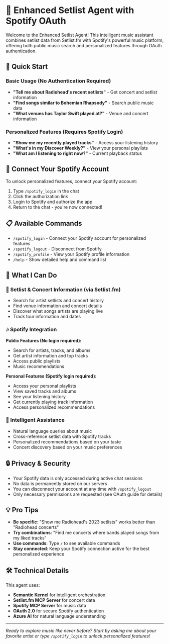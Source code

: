 # 🎵 Enhanced Setlist Agent with Spotify OAuth

Welcome to the Enhanced Setlist Agent! This intelligent music assistant combines setlist data from Setlist.fm with Spotify's powerful music platform, offering both public music search and personalized features through OAuth authentication.

## 🚀 Quick Start

### Basic Usage (No Authentication Required)

- **"Tell me about Radiohead's recent setlists"** - Get concert and setlist information
- **"Find songs similar to Bohemian Rhapsody"** - Search public music data
- **"What venues has Taylor Swift played at?"** - Venue and concert information

### Personalized Features (Requires Spotify Login)

- **"Show me my recently played tracks"** - Access your listening history
- **"What's in my Discover Weekly?"** - View your personal playlists
- **"What am I listening to right now?"** - Current playback status

## 🔐 Connect Your Spotify Account

To unlock personalized features, connect your Spotify account:

1. Type `/spotify_login` in the chat
2. Click the authorization link
3. Login to Spotify and authorize the app
4. Return to the chat - you're now connected!

## 📋 Available Commands

- `/spotify_login` - Connect your Spotify account for personalized features
- `/spotify_logout` - Disconnect from Spotify
- `/spotify_profile` - View your Spotify profile information
- `/help` - Show detailed help and command list

## 🎯 What I Can Do

### 🎤 Setlist & Concert Information (via Setlist.fm)

- Search for artist setlists and concert history
- Find venue information and concert details
- Discover what songs artists are playing live
- Track tour information and dates

### 🎶 Spotify Integration

**Public Features (No login required):**

- Search for artists, tracks, and albums
- Get artist information and top tracks
- Access public playlists
- Music recommendations

**Personal Features (Spotify login required):**

- Access your personal playlists
- View saved tracks and albums
- See your listening history
- Get currently playing track information
- Access personalized recommendations

### 🤖 Intelligent Assistance

- Natural language queries about music
- Cross-reference setlist data with Spotify tracks
- Personalized recommendations based on your taste
- Concert discovery based on your music preferences

## 🔒 Privacy & Security

- Your Spotify data is only accessed during active chat sessions
- No data is permanently stored on our servers
- You can disconnect your account at any time with `/spotify_logout`
- Only necessary permissions are requested (see OAuth guide for details)

## 💡 Pro Tips

- **Be specific**: "Show me Radiohead's 2023 setlists" works better than "Radiohead concerts"
- **Try combinations**: "Find me concerts where bands played songs from my liked tracks"
- **Use commands**: Type `/` to see available commands
- **Stay connected**: Keep your Spotify connection active for the best personalized experience

## 🛠 Technical Details

This agent uses:

- **Semantic Kernel** for intelligent orchestration
- **Setlist.fm MCP Server** for concert data
- **Spotify MCP Server** for music data
- **OAuth 2.0** for secure Spotify authentication
- **Azure AI** for natural language understanding

---

_Ready to explore music like never before? Start by asking me about your favorite artist or type `/spotify_login` to unlock personalized features!_
